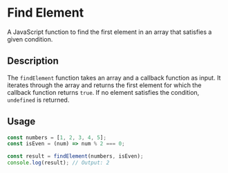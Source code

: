 # Find Element
A JavaScript function to find the first element in an array that satisfies a given condition.

## Description
The `findElement` function takes an array and a callback function as input. It iterates through the array and returns the first element for which the callback function returns `true`. If no element satisfies the condition, `undefined` is returned.

## Usage
```javascript
const numbers = [1, 2, 3, 4, 5];
const isEven = (num) => num % 2 === 0;

const result = findElement(numbers, isEven);
console.log(result); // Output: 2
